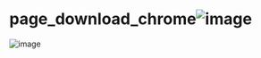 # page_download_chrome![image](https://github.com/SokmengHoem/page_download_chrome/assets/155507434/24e24ac5-75d7-408f-b9f6-9664c714cf67)
![image](https://github.com/SokmengHoem/page_download_chrome/assets/155507434/14583bdb-2f41-402f-8e7f-6ddced021acc)
